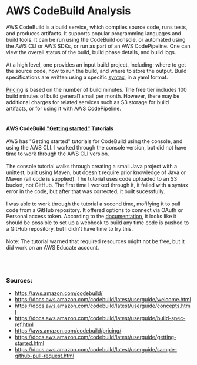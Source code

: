# AWS CodeBuild Analysis

AWS CodeBuild is a build service, which compiles source code, runs tests, and produces artifacts.  It supports popular programming languages and build tools.  It can be run using the CodeBuild console, or automated using the AWS CLI or AWS SDKs, or run as part of an AWS CodePipeline.  One can view the overall status of the build, build phase details, and build logs.
<br><br>
At a high level, one provides an input build project, including: where to get the source code, how to run the build, and where to store the output.  Build specifications are written using a specific [syntax](https://docs.aws.amazon.com/codebuild/latest/userguide/build-spec-ref.html), in a yaml format.
<br><br>
[Pricing](https://aws.amazon.com/codebuild/pricing/) is based on the number of build minutes.  The free tier includes 100 build minutes of build.general1.small per month.  However, there may be additional charges for related services such as S3 storage for build artifacts, or for using it with AWS CodePipeline.
<br>
<br>

#### AWS CodeBuild ["Getting started"](https://docs.aws.amazon.com/codebuild/latest/userguide/getting-started.html) Tutorials
AWS has "Getting started" tutorials for CodeBuild using the console, and using the AWS CLI.  I worked through the console version, but did not have time to work through the AWS CLI version.
<br><br>
The console tutorial walks through creating a small Java project with a unittest, built using Maven, but doesn't require prior knowledge of Java or Maven (all code is supplied).  The tutorial uses code uploaded to an S3 bucket, not GitHub.  The first time I worked through it, it failed with a syntax error in the code, but after that was corrected, it built sucessfully.
<br><br>
I was able to work through the tutorial a second time, mofifying it to pull code from a GitHub repository.  It offered options to connect via OAuth or Personal access token.  According to the [documentation](https://docs.aws.amazon.com/codebuild/latest/userguide/sample-github-pull-request.html), it looks like it should be possible to set up a webhook to build any time code is pushed to a GitHub repository, but I didn't have time to try this.
<br><br>
Note: The tutorial warned that required resources might not be free, but it did work on an AWS Educate account.
<br><br>


<br>

### Sources:
- https://aws.amazon.com/codebuild/
- https://docs.aws.amazon.com/codebuild/latest/userguide/welcome.html
- https://docs.aws.amazon.com/codebuild/latest/userguide/concepts.html
- https://docs.aws.amazon.com/codebuild/latest/userguide/build-spec-ref.html
- https://aws.amazon.com/codebuild/pricing/
- https://docs.aws.amazon.com/codebuild/latest/userguide/getting-started.html
- https://docs.aws.amazon.com/codebuild/latest/userguide/sample-github-pull-request.html
